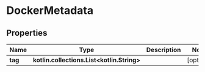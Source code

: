 
# DockerMetadata

## Properties
Name | Type | Description | Notes
------------ | ------------- | ------------- | -------------
**tag** | **kotlin.collections.List&lt;kotlin.String&gt;** |  |  [optional]



